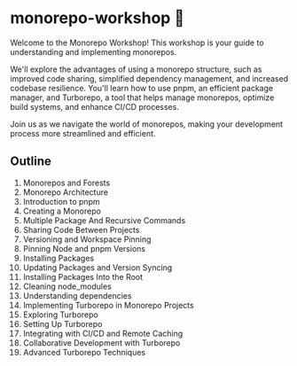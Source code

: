 # monorepo-workshop 🌳

Welcome to the Monorepo Workshop! This workshop is your guide to understanding and implementing monorepos.

We'll explore the advantages of using a monorepo structure, such as improved code sharing, simplified dependency management, and increased codebase resilience. You'll learn how to use pnpm, an efficient package manager, and Turborepo, a tool that helps manage monorepos, optimize build systems, and enhance CI/CD processes.

Join us as we navigate the world of monorepos, making your development process more streamlined and efficient.

## Outline

1. Monorepos and Forests
2. Monorepo Architecture
3. Introduction to pnpm
4. Creating a Monorepo
5. Multiple Package And Recursive Commands
6. Sharing Code Between Projects
7. Versioning and Workspace Pinning
8. Pinning Node and pnpm Versions
9. Installing Packages
10. Updating Packages and Version Syncing
11. Installing Packages Into the Root
12. Cleaning node_modules
13. Understanding dependencies
14. Implementing Turborepo in Monorepo Projects
15. Exploring Turborepo
16. Setting Up Turborepo
17. Integrating with CI/CD and Remote Caching
18. Collaborative Development with Turborepo
19. Advanced Turborepo Techniques
